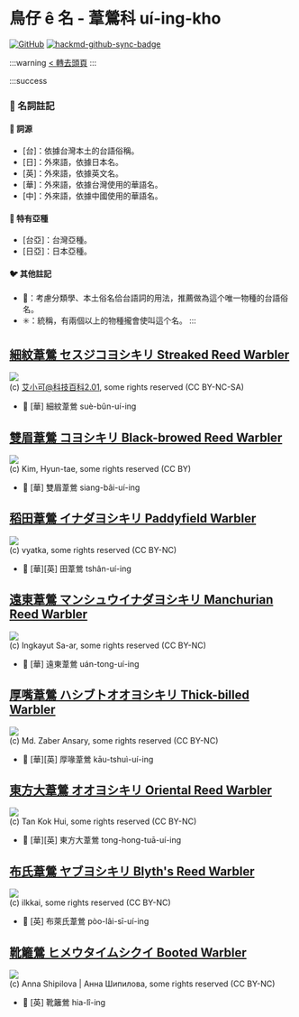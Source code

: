 # 鳥仔 ê 名 - 葦鶯科 uí-ing-kho

[![GitHub](https://img.shields.io/badge/GitHub-black?logo=github)](https://github.com/siansiansu/tsiau-a-e-mia)
[![hackmd-github-sync-badge](https://hackmd.io/j0GNjZKNSSeJKOXKNBaKtg/badge)](https://hackmd.io/j0GNjZKNSSeJKOXKNBaKtg)

:::warning
[< 轉去頭頁](https://hackmd.io/@siansiansu/Hy4VzNvha)
:::

:::success
### 📖 名詞註記

#### 📎 詞源

- [台]：依據台灣本土的台語俗稱。
- [日]：外來語，依據日本名。
- [英]：外來語，依據英文名。
- [華]：外來語，依據台灣使用的華語名。
- [中]：外來語，依據中國使用的華語名。

#### 🎏 特有亞種

- [台亞]：台灣亞種。
- [日亞]：日本亞種。

#### 🐦 其他註記

- 🎯：考慮分類學、本土俗名佮台語詞的用法，推薦做為這个唯一物種的台語俗名。
- ✳️：統稱，有兩個以上的物種攏會使叫這个名。
:::

## [細紋葦鶯 セスジコヨシキリ Streaked Reed Warbler](https://ebird.org/species/strwar1)

![](https://inaturalist-open-data.s3.amazonaws.com/photos/250146/medium.jpg)
<br/>
(c) 艾小可@科技百科2.01, some rights reserved (CC BY-NC-SA)
 
- 🎯 [華] 細紋葦鶯 suè-bûn-uí-ing

## [雙眉葦鶯 コヨシキリ Black-browed Reed Warbler](https://ebird.org/species/bbrwar1)

![](https://inaturalist-open-data.s3.amazonaws.com/photos/2742851/medium.jpg)
<br/>
(c) Kim, Hyun-tae, some rights reserved (CC BY)
- 🎯 [華] 雙眉葦鶯 siang-bâi-uí-ing

## [稻田葦鶯 イナダヨシキリ Paddyfield Warbler](https://ebird.org/species/padwar1)

![](https://inaturalist-open-data.s3.amazonaws.com/photos/130475682/medium.jpg)
<br/>
(c) vyatka, some rights reserved (CC BY-NC)

- 🎯 [華][英] 田葦鶯 tshân-uí-ing

## [遠東葦鶯 マンシュウイナダヨシキリ Manchurian Reed Warbler](https://ebird.org/species/manrew1)

![](https://inaturalist-open-data.s3.amazonaws.com/photos/133528335/medium.jpg)
<br/>
(c) Ingkayut Sa-ar, some rights reserved (CC BY-NC)
- 🎯 [華] 遠東葦鶯 uán-tong-uí-ing

## [厚嘴葦鶯 ハシブトオオヨシキリ Thick-billed Warbler](https://ebird.org/species/thbwar1)

![](https://inaturalist-open-data.s3.amazonaws.com/photos/103338390/medium.jpg)
<br/>
(c) Md. Zaber Ansary, some rights reserved (CC BY-NC)

- 🎯 [華][英] 厚喙葦鶯 kāu-tshuì-uí-ing

## [東方大葦鶯 オオヨシキリ Oriental Reed Warbler](https://ebird.org/species/orrwar1)

![](https://inaturalist-open-data.s3.amazonaws.com/photos/12577895/medium.jpeg)
<br/>
(c) Tan Kok Hui, some rights reserved (CC BY-NC)

- 🎯 [華][英] 東方大葦鶯 tong-hong-tuā-uí-ing

## [布氏葦鶯 ヤブヨシキリ Blyth's Reed Warbler](https://ebird.org/species/blrwar1)

![](https://inaturalist-open-data.s3.amazonaws.com/photos/79630739/medium.jpeg)
<br/>
(c) ilkkai, some rights reserved (CC BY-NC)

- 🎯 [英] 布萊氏葦鶯 pòo-lâi-sī-uí-ing

## [靴籬鶯 ヒメウタイムシクイ Booted Warbler](https://ebird.org/species/boowar1)

![](https://inaturalist-open-data.s3.amazonaws.com/photos/90118879/medium.jpg)
<br/>
(c) Anna Shipilova | Анна Шипилова, some rights reserved (CC BY-NC)
 
- 🎯 [英] 靴籬鶯 hia-lî-ing

